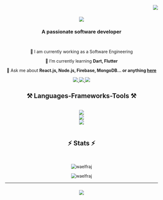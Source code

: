 <img align="right" src="https://visitor-badge.laobi.icu/badge?page_id=waelfraj.waelfraj" />

<h1 align="center">
    <img src="https://readme-typing-svg.herokuapp.com/?font=Righteous&color=87CEFA&size=35&center=true&vCenter=true&width=500&height=70&duration=4000&lines=Hi+There!+%F0%9F%91%8B;+I%27m+Wael+Fraj!;" />
</h1>

<h3 align="center">A passionate software developer</h3>

<br/>

<div align="center">
 
 🔭 I am currently working as a Software Engineering
 
 🌱 I’m currently learning **Dart, Flutter**

 💬 Ask me about **React.js, Node.js, Firebase, MongoDB... or anything [here](https://github.com/waelfraj/waelfraj/issues)**
 
 </div>
 
<div align="center"> 
  <a href="mailto:waelfrajj@gmail.com">
    <img src="https://img.shields.io/badge/Gmail-333333?style=for-the-badge&logo=gmail&logoColor=red" />
  </a>
  <a href="https://www.linkedin.com/in/wael-fraj/" target="_blank">
    <img src="https://img.shields.io/badge/LinkedIn-0077B5?style=for-the-badge&logo=linkedin&logoColor=white" target="_blank" />
  </a>
  <a href="" target="_blank">
     <img src="https://img.shields.io/badge/Portfolio-87CEFA?style=for-the-badge&logo=todoist&logoColor=white" target="_blank" /> <!-- sqlite, safari, google-chrome are other good icon options -->
  </a>
</div>
 
<h2 align="center">⚒️ Languages-Frameworks-Tools ⚒️</h2>
<br/>
<div align="center">
    <img src="https://skillicons.dev/icons?i=c,python,java,html,css,javascript,typescript,php,dart" /><br>
    <img src="https://skillicons.dev/icons?i=react,angular,nodejs,express,nextjs,nestjs,jquery,firebase,mongodb,mysql,symfony,laravel,bootstrap,tailwind,flutter" /><br>
    <img src="https://skillicons.dev/icons?i=vscode,github,figma,git,gitlab,ps,ai,postman,xd" /><br>
</div>

<br/>

<h2 align="center">⚡ Stats ⚡</h2>
<br>
<div align=center>
 <p><img  src="https://github-readme-stats.vercel.app/api/top-langs?username=waelfraj&show_icons=true&locale=en&layout=compact&theme=tokyonight" alt="waelfraj" /></p>
<p><img  src="https://github-readme-streak-stats.herokuapp.com/?user=waelfraj&&theme=tokyonight" alt="waelfraj" /></p>
</div>

<hr/>

<h3 align="center">
    <img src="https://readme-typing-svg.herokuapp.com/?font=Righteous&color=87CEFA&size=25&center=true&vCenter=true&width=500&height=70&duration=4000&lines=Thanks+for+visiting!+✌️;+Shoot+me+a+message+on+Linkedin!;I'm+always+down+to+collab+:)">
</h3>

<br/>
